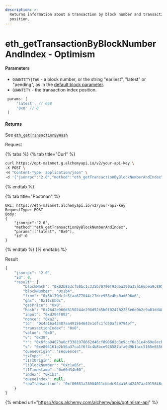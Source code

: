 ```yaml
---
description: >-
  Returns information about a transaction by block number and transaction index
  position.
---
```


# eth\_getTransactionByBlockNumberAndIndex - Optimism

#### Parameters

* `QUANTITY|TAG` - a block number, or the string "earliest", "latest" or "pending", as in the [default block parameter](https://eth.wiki/json-rpc/API#the-default-block-parameter).
* `QUANTITY` - the transaction index position.

```javascript
 params: [ 
     'latest', // 668 
     '0x0' // 0 
 ]
```

#### Returns

See [`eth_getTransactionByHash`](eth-gettransactionbyhash.md)

Request

{% tabs %}
{% tab title="Curl" %}
```bash
curl https://opt-mainnet.g.alchemyapi.io/v2/your-api-key \
-X POST \
-H "Content-Type: application/json" \
-d '{"jsonrpc":"2.0","method":"eth_getTransactionByBlockNumberAndIndex","params":["latest", "0x0"],"id":0}'
```
{% endtab %}

{% tab title="Postman" %}
```http
URL: https://eth-mainnet.alchemyapi.io/v2/your-api-key
RequestType: POST
Body: 
{
    "jsonrpc":"2.0",
    "method":"eth_getTransactionByBlockNumberAndIndex",
    "params":["latest", "0x0"],
    "id":0
}
```
{% endtab %}
{% endtabs %}

Result

```javascript
{
    "jsonrpc": "2.0",
    "id": 0,
    "result": {
        "blockHash": "0x02b853cf50bc1c335b70790f93d5a390a35a166bea9c895e685cc866e4961cae",
        "blockNumber": "0x1b4",
        "from": "0x3b179dcfc5faa677044c27dce958e4bc0ad696a6",
        "gas": "0x11cbbdc",
        "gasPrice": "0x0",
        "hash": "0x2642e960d3150244e298d52b5b0f024782253e6d0b2c9a01dd4858f7b4665a3f",
        "input": "0xd294f093",
        "nonce": "0xa2",
        "to": "0x4a16a42407aa491564643e1dfc1fd50af29794ef",
        "transactionIndex": "0x0",
        "value": "0x0",
        "v": "0x38",
        "r": "0x6fca94073a0cf3381978662d46cf890602d3e9ccf6a31e4b69e8ecbd995e2bee",
        "s": "0xe804161a2b56a37ca1f6f4c4b8bce926587afa0d9b1acc5165e6556c959d583",
        "queueOrigin": "sequencer",
        "txType": "",
        "l1TxOrigin": null,
        "l1BlockNumber": "0xc1a65c",
        "l1Timestamp": "0x60d34b60",
        "index": "0x1b3",
        "queueIndex": null,
        "rawTransaction": "0xf86681a28084011cbbdc944a16a42407aa491564643e1dfc1fd50af29794ef8084d294f09338a06fca94073a0cf3381978662d46cf890602d3e9ccf6a31e4b69e8ecbd995e2beea00e804161a2b56a37ca1f6f4c4b8bce926587afa0d9b1acc5165e6556c959d583"
    }
}
```

{% embed url="https://docs.alchemy.com/alchemy/apis/optimism-api" %}
